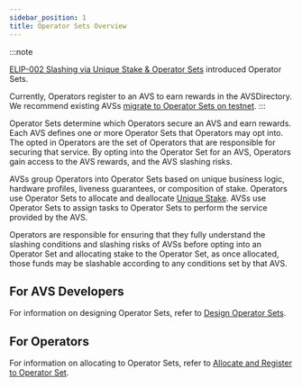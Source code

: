 ```yaml
---
sidebar_position: 1
title: Operator Sets Overview
---
```


:::note

[ELIP-002 Slashing via Unique Stake & Operator Sets](https://github.com/eigenfoundation/ELIPs/blob/main/ELIPs/ELIP-002.md) introduced Operator Sets.


Currently, Operators register to an AVS to earn rewards in the AVSDirectory. We recommend existing AVSs [migrate to Operator Sets on testnet](../../../developers/HowTo/build/operator-sets/migrate-to-operatorsets.md). 
:::

Operator Sets determine which Operators secure an AVS and earn rewards. Each AVS defines one or more Operator Sets that
Operators may opt into. The opted in Operators are the set of Operators that are responsible for securing that service.
By opting into the Operator Set for an AVS, Operators gain access to the AVS rewards, and the AVS slashing risks.

AVSs group Operators into Operator Sets based on unique business logic, hardware profiles, liveness guarantees, or composition 
of stake. Operators use Operator Sets to allocate and deallocate [Unique Stake](../slashing/unique-stake.md). AVSs use Operator Sets to assign tasks to Operator 
Sets to perform the service provided by the AVS.

Operators are responsible for ensuring that they fully understand the slashing conditions and slashing risks of AVSs before 
opting into an Operator Set and allocating  stake to the Operator Set, as once allocated, those funds may be slashable 
according to any conditions set by that AVS. 

## For AVS Developers

For information on designing Operator Sets, refer to [Design Operator Sets](../../../developers/HowTo/build/operator-sets/design-operator-set.md).

## For Operators

For information on allocating to Operator Sets, refer to [Allocate and Register to Operator Set](../../../operators/howto/operator-sets.md).
